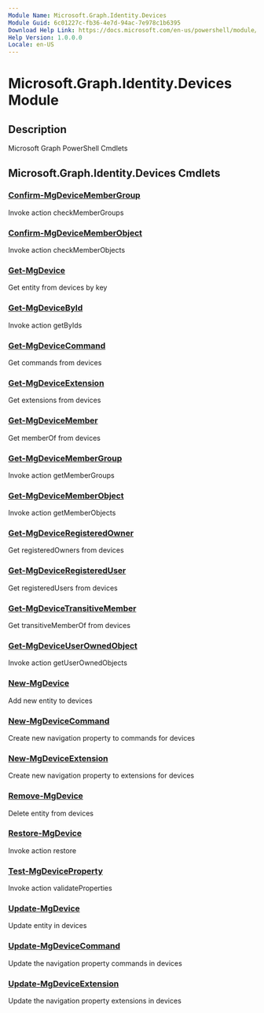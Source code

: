 ```yaml
---
Module Name: Microsoft.Graph.Identity.Devices
Module Guid: 6c01227c-fb36-4e7d-94ac-7e978c1b6395
Download Help Link: https://docs.microsoft.com/en-us/powershell/module/microsoft.graph.identity.devices
Help Version: 1.0.0.0
Locale: en-US
---
```


# Microsoft.Graph.Identity.Devices Module
## Description
Microsoft Graph PowerShell Cmdlets

## Microsoft.Graph.Identity.Devices Cmdlets
### [Confirm-MgDeviceMemberGroup](Confirm-MgDeviceMemberGroup.md)
Invoke action checkMemberGroups

### [Confirm-MgDeviceMemberObject](Confirm-MgDeviceMemberObject.md)
Invoke action checkMemberObjects

### [Get-MgDevice](Get-MgDevice.md)
Get entity from devices by key

### [Get-MgDeviceById](Get-MgDeviceById.md)
Invoke action getByIds

### [Get-MgDeviceCommand](Get-MgDeviceCommand.md)
Get commands from devices

### [Get-MgDeviceExtension](Get-MgDeviceExtension.md)
Get extensions from devices

### [Get-MgDeviceMember](Get-MgDeviceMember.md)
Get memberOf from devices

### [Get-MgDeviceMemberGroup](Get-MgDeviceMemberGroup.md)
Invoke action getMemberGroups

### [Get-MgDeviceMemberObject](Get-MgDeviceMemberObject.md)
Invoke action getMemberObjects

### [Get-MgDeviceRegisteredOwner](Get-MgDeviceRegisteredOwner.md)
Get registeredOwners from devices

### [Get-MgDeviceRegisteredUser](Get-MgDeviceRegisteredUser.md)
Get registeredUsers from devices

### [Get-MgDeviceTransitiveMember](Get-MgDeviceTransitiveMember.md)
Get transitiveMemberOf from devices

### [Get-MgDeviceUserOwnedObject](Get-MgDeviceUserOwnedObject.md)
Invoke action getUserOwnedObjects

### [New-MgDevice](New-MgDevice.md)
Add new entity to devices

### [New-MgDeviceCommand](New-MgDeviceCommand.md)
Create new navigation property to commands for devices

### [New-MgDeviceExtension](New-MgDeviceExtension.md)
Create new navigation property to extensions for devices

### [Remove-MgDevice](Remove-MgDevice.md)
Delete entity from devices

### [Restore-MgDevice](Restore-MgDevice.md)
Invoke action restore

### [Test-MgDeviceProperty](Test-MgDeviceProperty.md)
Invoke action validateProperties

### [Update-MgDevice](Update-MgDevice.md)
Update entity in devices

### [Update-MgDeviceCommand](Update-MgDeviceCommand.md)
Update the navigation property commands in devices

### [Update-MgDeviceExtension](Update-MgDeviceExtension.md)
Update the navigation property extensions in devices


